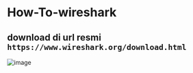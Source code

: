 # How-To-wireshark

## download di url resmi `https://www.wireshark.org/download.html`
![image](https://github.com/firmansultoni/How-To-wireshark/assets/113542409/c143cf4b-7376-420b-a8eb-c53c2f86443b)
